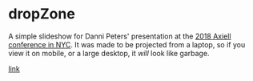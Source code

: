 # dropZone
A simple slideshow for Danni Peters' presentation at the [2018 Axiell conference in NYC](https://alm.axiell.com/event/axiell-north-americas-2018-east-coast-roadshow/). It was made to be projected from a laptop, so if you view it on mobile, or a large desktop, it *will* look like garbage.

[link](https://ddansab.github.io/dropZone/)
